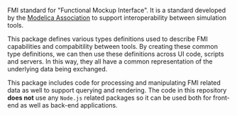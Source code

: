 FMI standard for "Functional Mockup Interface".  It is a standard developed
by the [Modelica Association](http://modelica.org) to support interoperability
between simulation tools.

This package defines various types definitions used to describe FMI capabilities
and compabitility between tools.  By creating these common type definitions, we can
then use these definitions across UI code, scripts and servers.  In this way,
they all have a common representation of the underlying data being exchanged.

This package includes code for processing and manipulating FMI related data as well
to support querying and rendering.  The code in this repository **does not** use
any `Node.js` related packages so it can be used both for front-end as well as
back-end applications.

